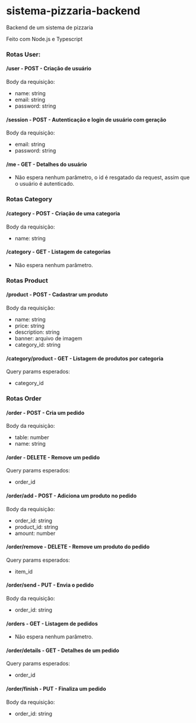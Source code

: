 # sistema-pizzaria-backend

Backend de um sistema de pizzaria

Feito com Node.js e Typescript

### Rotas User:
#### /user  - POST - Criação de usuário
Body da requisição:
- name: string
- email: string
- password: string

#### /session - POST - Autenticação e login de usuário com geração
Body da requisição:
- email: string
- password: string

#### /me - GET - Detalhes do usuário
- Não espera nenhum parâmetro, o id é resgatado da request, assim que o usuário é autenticado.

### Rotas Category
#### /category - POST - Criação de uma categoria
Body da requisição:
- name: string

####  /category - GET - Listagem de categorias
- Não espera nenhum parâmetro.

### Rotas Product
#### /product - POST - Cadastrar um produto
Body da requisição:
- name: string
- price: string
- description: string
- banner: arquivo de imagem
- category_id: string

#### /category/product - GET - Listagem de produtos por categoria
Query params esperados:
- category_id

### Rotas Order
#### /order - POST - Cria um pedido
Body da requisição:
- table: number
- name: string

#### /order - DELETE - Remove um pedido
Query params esperados:
- order_id

#### /order/add - POST - Adiciona um produto no pedido
Body da requisição:
- order_id: string
- product_id: string
- amount: number

#### /order/remove - DELETE - Remove um produto do pedido
Query params esperados:
- item_id

#### /order/send - PUT - Envia o pedido
Body da requisição:
- order_id: string

#### /orders - GET - Listagem de pedidos
- Não espera nenhum parâmetro.

#### /order/details - GET - Detalhes de um pedido
Query params esperados:
- order_id

#### /order/finish - PUT - Finaliza um pedido
Body da requisição:
- order_id: string
